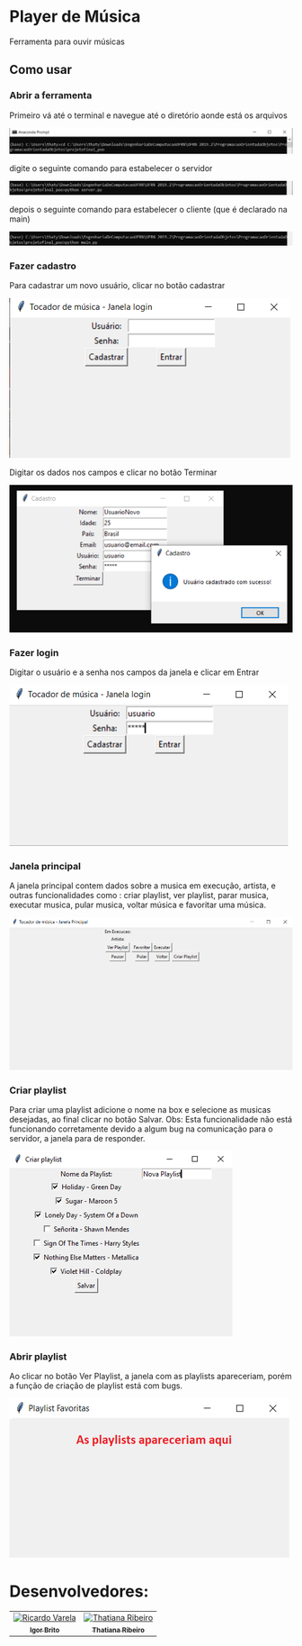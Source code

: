 # Player de Música

Ferramenta para ouvir músicas


## Como usar

### Abrir a ferramenta

Primeiro vá até o terminal e navegue até o diretório aonde está os arquivos

![alt text](POO_diretorio.PNG)

digite o seguinte comando para estabelecer o servidor

![alt text](POO_server.PNG)

depois o seguinte comando para estabelecer o cliente (que é declarado na main)

![alt text](POO_main.PNG)

### Fazer cadastro

Para cadastrar um novo usuário, clicar no botão cadastrar

![alt text](POO_janelaLogin.PNG)

Digitar os dados nos campos e clicar no botão Terminar

![alt text](POO_cadastroUsuario.PNG)


### Fazer login

Digitar o usuário e a senha nos campos da janela e clicar em Entrar

![alt text](POO_fazendoLogin.PNG)

### Janela principal

A janela principal contem dados sobre a musica em execução, artista, e outras funcionalidades como : criar playlist, ver playlist, parar musica, executar musica, pular musica, voltar música e favoritar uma música.

![alt text](POO_telaprincipal.PNG)

### Criar playlist

Para criar uma playlist adicione o nome na box e selecione as musicas desejadas, ao final clicar no botão Salvar. Obs: Esta funcionalidade não está funcionando corretamente devido a algum bug na comunicação para o servidor, a janela para de responder.

![alt text](POO_criacaoPlaylist.PNG)

### Abrir playlist

Ao clicar no botão Ver Playlist, a janela com as playlists apareceriam, porém a função de criação de playlist está com bugs.

![alt text](POO_playlists.png)

<h1>Desenvolvedores:</h1>
 
 <table>
  <tbody><tr> <td align="center">
      <a href="https://github.com/igorcbrito">
        <img src="https://avatars2.githubusercontent.com/u/37213793?s=460&v=4" width="100px;" alt="Ricardo Varela" style="max-width:100%;">
        <br>
        <sub><b>Igor Brito</b></sub>
      </a><br>
    </td>
    <td align="center">
      <a href="https://github.com/thatianajribeiro">
        <img src="https://avatars2.githubusercontent.com/u/51245283?s=460&v=4" width = "100px;" alt="Thatiana Ribeiro" style="max-width:100%;">
        <br>
        <sub><b>Thatiana Ribeiro</b></sub>
      </a><br>
    </td>
  </tr>
</tbody></table>

